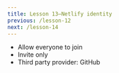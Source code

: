 ```yaml
---
title: Lesson 13—Netlify identity
previous: /lesson-12
next: /lesson-14
---
```


- Allow everyone to join
- Invite only
- Third party provider: GitHub